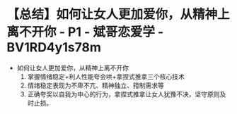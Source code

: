 # 【总结】如何让女人更加爱你，从精神上离不开你 - P1 - 斌哥恋爱学 - BV1RD4y1s78m

-   如何让女人更加爱你，从精神上离不开你
    1.  掌握情绪稳定+利人性能夸会哄+拿捏式推拿三个核心技术
    2.  情绪稳定表现为不卑不亢、精神独立、箝制需求等
    3.  正确夸奖以自我为中心的行为，拿捏式推拿让女人犹豫不决，坚守原则及时止损。